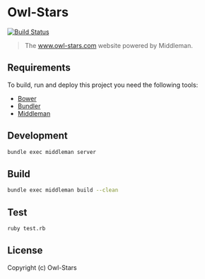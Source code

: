 # Owl-Stars
[![Build Status](https://travis-ci.org/owl-stars/owl-stars.com.svg?branch=master)](https://travis-ci.org/owl-stars/owl-stars.com)

> The www.owl-stars.com website powered by Middleman.

## Requirements

To build, run and deploy this project you need the following tools:

* [Bower](http://twitter.github.com/bower/)
* [Bundler](https://bundler.io/)
* [Middleman](http://middlemanapp.com)

## Development

```bash
bundle exec middleman server
```

## Build

```bash
bundle exec middleman build --clean
```

## Test

```bash
ruby test.rb
```

## License

Copyright (c) Owl-Stars
